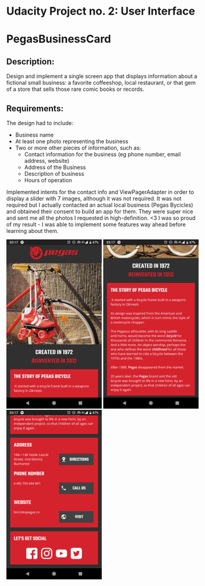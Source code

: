 # Udacity Project no. 2: User Interface

# PegasBusinessCard

## Description: 
Design and implement a single screen app that displays information about a fictional small business: a favorite coffeeshop, local restaurant, or that gem of a store that sells those rare comic books or records.

## Requirements:
The design had to include:
  * Business name
  * At least one photo representing the business
  * Two or more other pieces of information, such as:
    * Contact information for the business (eg phone number, email address, website) 
    * Address of the Business
    * Description of business
    * Hours of operation

Implemented intents for the contact info and ViewPagerAdapter in order to display a slider with 7 images, although it was not required. It was not required but I actually contacted an actual local business (Pegas Bycicles) and obtained their consent to build an app for them. They were super nice and sent me all the photos I requested in high-definition. <3 I was so proud of my result - I was able to implement some features way ahead before learning about them.

<img src="https://github.com/Limmonica/PegasBusinessCard/blob/master/Udacity-PegasBusinessCard-1.png"  width="250" height=""> <img src="https://github.com/Limmonica/PegasBusinessCard/blob/master/Udacity-PegasBusinessCard-2.png"  width="250" height=""> 
<img src="https://github.com/Limmonica/PegasBusinessCard/blob/master/Udacity-PegasBusinessCard-3.png"  width="250" height=""> 
